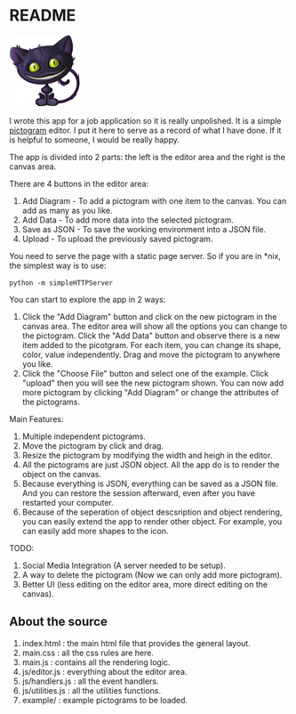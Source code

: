 README
======

![For Chiao Hung](https://raw.githubusercontent.com/catethos/pictogram/master/img/cheshire_cat_128.png)

I wrote this app for a job application
so it is really unpolished.
It is a simple [pictogram](http://en.wikipedia.org/wiki/Pictogram)
editor.
I put it here to serve as a record
of what I have done. If it is helpful to
someone, I would be really happy.

The app is divided into 2 parts:
the left is the editor area and
the right is the canvas area.

There are 4 buttons in the editor area:
 1. Add Diagram - To add a pictogram with one item to the canvas.
    You can add as many as you like.  
 2. Add Data - To add more data into the selected pictogram.
 3. Save as JSON - To save the working environment into a JSON file.
 4. Upload - To upload the previously saved pictogram.

You need to serve the page with a static page server.
So if you are in *nix, the simplest way is to use:

    python -m simpleHTTPServer

 You can start to explore the app in 2 ways:
  1. Click the "Add Diagram" button and click on the new pictogram in the canvas area.
     The editor area will show all the options you can change to the
     pictogram. Click the "Add Data" button and observe there is
     a new item added to the picotgram.
     For each item, you can change its shape, color, value independently.
     Drag and move the pictogram to anywhere you like.
  2. Click the "Choose File" button and select one of the example.
     Click "upload" then you will see the new pictogram shown.
     You can now add more pictogram by clicking "Add Diagram" or
     change the attributes of the pictograms.

Main Features:
  1. Multiple independent pictograms.
  2. Move the pictogram by click and drag.
  3. Resize the pictogram by modifying the width and heigh in the editor.
  4. All the pictograms are just JSON object.
     All the app do is to render the object on the canvas.
  5. Because everything is JSON, everything can be saved
     as a JSON file. And you can restore the session afterward,
     even after you have restarted your computer.
  6. Because of the seperation of object descsription
     and object rendering, you can easily extend the app
     to render other object. For example, you can easily
     add more shapes to the icon.

TODO:
  1. Social Media Integration (A server needed to be setup).
  2. A way to delete the pictogram (Now we can only add more pictogram).
  3. Better UI (less editing on the editor area, more direct editing on the canvas).

About the source
----------------
  1. index.html : the main html file that provides the general layout.
  2. main.css : all the css rules are here.
  3. main.js : contains all the rendering logic.
  4. js/editor.js : everything about the editor area.
  5. js/handlers.js : all the event handlers.
  6. js/utilities.js : all the utilities functions.
  7. example/ : example pictograms to be loaded.
